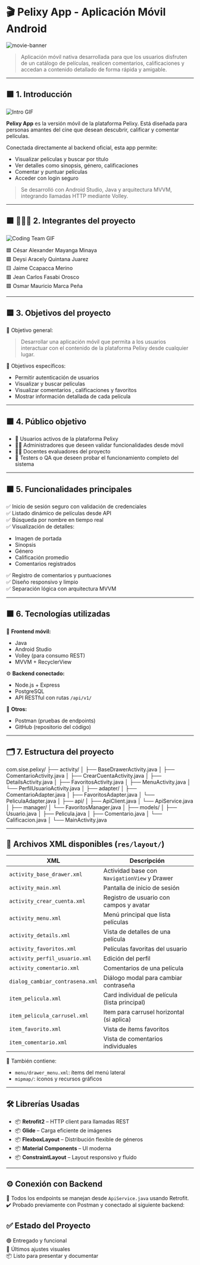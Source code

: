# 🎬 Pelixy App - Aplicación Móvil Android

![movie-banner](https://github.com/user-attachments/assets/9a44695f-c528-426f-939d-1e5dee320881)

> Aplicación móvil nativa desarrollada para que los usuarios disfruten de un catálogo de películas, realicen comentarios, calificaciones y accedan a contenido detallado de forma rápida y amigable.

---

## 🟪 1. Introducción

![Intro GIF](https://github.com/user-attachments/assets/5da5ac25-0d62-4fbb-97bb-ecc1a0220179)

**Pelixy App** es la versión móvil de la plataforma Pelixy. Está diseñada para personas amantes del cine que desean descubrir, calificar y comentar películas.

Conectada directamente al backend oficial, esta app permite:
- Visualizar películas y buscar por título
- Ver detalles como sinopsis, género, calificaciones
- Comentar y puntuar películas
- Acceder con login seguro

> Se desarrolló con Android Studio, Java y arquitectura MVVM, integrando llamadas HTTP mediante Volley.

---

## 🟪 🧑‍🤝‍🧑 2. Integrantes del proyecto

![Coding Team GIF](https://github.com/user-attachments/assets/4af3fb1c-dc1f-417a-85ed-93cc3118fd3c)

🟦 César Alexander Mayanga Minaya  
🟩 Deysi Aracely Quintana Juarez  
🟨 Jaime Ccapacca Merino  
🟥 Jean Carlos Fasabi Orosco  
🟪 Osmar Mauricio Marca Peña

---

## 🟦 3. Objetivos del proyecto

🎯 Objetivo general:
> Desarrollar una aplicación móvil que permita a los usuarios interactuar con el contenido de la plataforma Pelixy desde cualquier lugar.

🎯 Objetivos específicos:
- Permitir autenticación de usuarios
- Visualizar y buscar películas
- Visualizar comentarios , calificaciones y favoritos
- Mostrar información detallada de cada película

---

## 🟩 4. Público objetivo

- 👥 Usuarios activos de la plataforma Pelixy
- 🧑‍💼 Administradores que deseen validar funcionalidades desde móvil
- 👨‍🏫 Docentes evaluadores del proyecto
- 🧪 Testers o QA que deseen probar el funcionamiento completo del sistema

---

## 🟧 5. Funcionalidades principales

✅ Inicio de sesión seguro con validación de credenciales  
✅ Listado dinámico de películas desde API  
✅ Búsqueda por nombre en tiempo real  
✅ Visualización de detalles:
- Imagen de portada  
- Sinopsis  
- Género  
- Calificación promedio  
- Comentarios registrados  

✅ Registro de comentarios y puntuaciones  
✅ Diseño responsivo y limpio  
✅ Separación lógica con arquitectura MVVM

---

## 🟫 6. Tecnologías utilizadas

📱 **Frontend móvil:**
- Java
- Android Studio
- Volley (para consumo REST)
- MVVM + RecyclerView

⚙️ **Backend conectado:**
- Node.js + Express
- PostgreSQL
- API RESTful con rutas `/api/v1/`

🧪 **Otros:**
- Postman (pruebas de endpoints)
- GitHub (repositorio del código)

---

## 🗂 7. Estructura del proyecto

com.sise.pelixy/
├── activity/
│ ├── BaseDrawerActivity.java
│ ├── ComentarioActivity.java
│ ├── CrearCuentaActivity.java
│ ├── DetailsActivity.java
│ ├── FavoritosActivity.java
│ ├── MenuActivity.java
│ └── PerfilUsuarioActivity.java
│
├── adapter/
│ ├── ComentarioAdapter.java
│ ├── FavoritosAdapter.java
│ └── PeliculaAdapter.java
│
├── api/
│ ├── ApiClient.java
│ └── ApiService.java
│
├── manager/
│ └── FavoritosManager.java
│
├── models/
│ ├── Usuario.java
│ ├── Pelicula.java
│ ├── Comentario.java
│ └── Calificacion.java
│
└── MainActivity.java

---

## 🧩 Archivos XML disponibles (`res/layout/`)

| XML                              | Descripción                                      |
|----------------------------------|--------------------------------------------------|
| `activity_base_drawer.xml`       | Actividad base con `NavigationView` y Drawer     |
| `activity_main.xml`              | Pantalla de inicio de sesión                     |
| `activity_crear_cuenta.xml`      | Registro de usuario con campos y avatar          |
| `activity_menu.xml`              | Menú principal que lista películas               |
| `activity_details.xml`           | Vista de detalles de una película                |
| `activity_favoritos.xml`         | Películas favoritas del usuario                  |
| `activity_perfil_usuario.xml`    | Edición del perfil                               |
| `activity_comentario.xml`        | Comentarios de una película                      |
| `dialog_cambiar_contrasena.xml`  | Diálogo modal para cambiar contraseña            |
| `item_pelicula.xml`              | Card individual de película (lista principal)    |
| `item_pelicula_carrusel.xml`     | Item para carrusel horizontal (si aplica)        |
| `item_favorito.xml`              | Vista de ítems favoritos                         |
| `item_comentario.xml`            | Vista de comentarios individuales                |

📂 También contiene:
- `menu/drawer_menu.xml`: ítems del menú lateral
- `mipmap/`: íconos y recursos gráficos

---

## 🛠️ Librerías Usadas

- 📦 **Retrofit2** – HTTP client para llamadas REST
- 📦 **Glide** – Carga eficiente de imágenes
- 📦 **FlexboxLayout** – Distribución flexible de géneros
- 📦 **Material Components** – UI moderna
- 📦 **ConstraintLayout** – Layout responsivo y fluido

---

## ⚙️ Conexión con Backend

🔗 Todos los endpoints se manejan desde `ApiService.java` usando Retrofit.  
✔️ Probado previamente con Postman y conectado al siguiente backend:



## ✅ Estado del Proyecto

🟢 Entregado y funcional  
🔧 Últimos ajustes visuales  
📦 Listo para presentar y documentar
